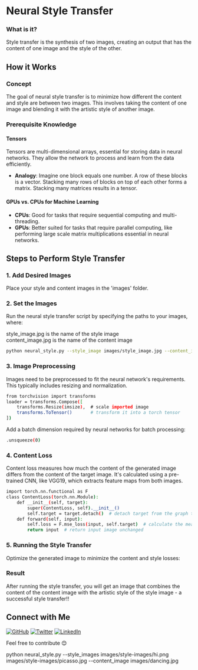 # Neural Style Transfer

### What is it?

Style transfer is the synthesis of two images, creating an output that has the content of one image and the style of the other.

## How it Works

### Concept

The goal of neural style transfer is to minimize how different the content and style are between two images. This involves taking the content of one image and blending it with the artistic style of another image.

### Prerequisite Knowledge

#### Tensors
Tensors are multi-dimensional arrays, essential for storing data in neural networks. They allow the network to process and learn from the data efficiently.
- **Analogy**: Imagine one block equals one number. A row of these blocks is a vector. Stacking many rows of blocks on top of each other forms a matrix. Stacking many matrices results in a tensor.

#### GPUs vs. CPUs for Machine Learning
- **CPUs**: Good for tasks that require sequential computing and multi-threading.
- **GPUs**: Better suited for tasks that require parallel computing, like performing large scale matrix multiplications essential in neural networks.

## Steps to Perform Style Transfer

### 1. Add Desired Images
Place your style and content images in the 'images' folder.

### 2. Set the Images
Run the neural style transfer script by specifying the paths to your images, where:

style_image.jpg is the name of the style image
<br>
content_image.jpg is the name of the content image

```bash
python neural_style.py --style_image images/style_image.jpg --content_image images/content_image.jpg
```

### 3. Image Preprocessing
Images need to be preprocessed to fit the neural network's requirements. This typically includes resizing and normalization.
```bash
from torchvision import transforms
loader = transforms.Compose([
    transforms.Resize(imsize),  # scale imported image
    transforms.ToTensor()       # transform it into a torch tensor
])
```

Add a batch dimension required by neural networks for batch processing:
```bash
.unsqueeze(0)
```

### 4. Content Loss
Content loss measures how much the content of the generated image differs from the content of the target image. It's calculated using a pre-trained CNN, like VGG19, which extracts feature maps from both images.
```bash
import torch.nn.functional as F
class ContentLoss(torch.nn.Module):
    def __init__(self, target):
        super(ContentLoss, self).__init__()
        self.target = target.detach()  # detach target from the graph to treat as a constant reference
    def forward(self, input):
        self.loss = F.mse_loss(input, self.target)  # calculate the mean squared error
        return input  # return input image unchanged
```

### 5. Running the Style Transfer
Optimize the generated image to minimize the content and style losses:

### Result
After running the style transfer, you will get an image that combines the content of the content image with the artistic style of the style image - a successful style transfer!!

## Connect with Me

[![GitHub](https://img.shields.io/badge/-GitHub-181717?style=for-the-badge&logo=github)](https://github.com/DorsaRoh)
[![Twitter](https://img.shields.io/badge/-Twitter-1DA1F2?style=for-the-badge&logo=twitter)](https://twitter.com/Dorsa_Rohani)
[![LinkedIn](https://img.shields.io/badge/-LinkedIn-0077B5?style=for-the-badge&logo=linkedin)](https://www.linkedin.com/in/dorsarohani/)

Feel free to contribute 😊



python neural_style.py --style_images images/style-images/hi.png images/style-images/picasso.jpg --content_image images/dancing.jpg